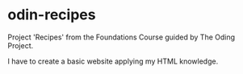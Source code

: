 # odin-recipes
Project 'Recipes' from the Foundations Course guided by The Oding Project.

I have to create a basic website applying my HTML knowledge.